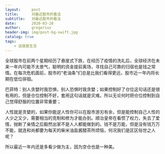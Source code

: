 ```yaml
---
layout:     post
title:      对最近股市的看法
subtitle:   对最近股市的看法
date:       2020-03-28
author:     gregorius
header-img: img/post-bg-swift.jpg
catalog: true
tags:
    - 这就是生活
---
```


全球股市在前两个星期经历了悬崖式下跌，在经历了疫情的洗礼后，全球经济在未来一年内可能不太景气，聪明的资金提前离场，寻找自己可靠的归宿也是钱之常情。在每次危机面前，股市的“老油条”们总是比我们看得更远，股市近一年内将长期在低位徘徊。

巴菲特：别人贪婪时我恐惧，别人恐惧时我贪婪；如果控制好了仓位这句话还是很有用的，但是仓位控制不好，套用这句话就是灾难。所以无论何时把仓位控制到自己觉得舒服的位置非常重要；

人性就是贪婪的，如果你能逆人性你可以在股市游刃有余，但是能控制自己人性的人少之又少，需要相当的克制和修为才能办到。顺治皇帝在看惯了权力，失去了爱情，抛断了亲情之后毅然出家不是人人都能做到的。钱不是万能，但是没有钱万万不能，就连和尚都要为每天的柴米油盐酱醋茶所烦恼，何况我们是区区俗世之人呢？

所以最近一年内还是多看少做为主，因为空仓也是一种美。

